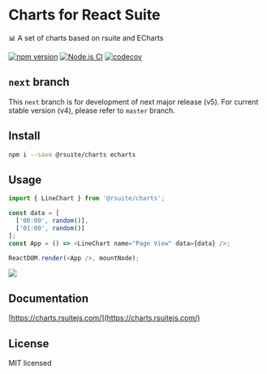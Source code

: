 # Charts for React Suite

:bar_chart: A set of charts based on rsuite and ECharts

[![npm version](https://badge.fury.io/js/%40rsuite%2Fcharts.svg)](https://badge.fury.io/js/%40rsuite%2Fcharts)
[![Node.js CI](https://github.com/rsuite/charts/actions/workflows/node.js.yml/badge.svg)](https://github.com/rsuite/charts/actions/workflows/node.js.yml)
[![codecov](https://codecov.io/gh/rsuite/charts/branch/master/graph/badge.svg?token=boxBzGyjGx)](https://codecov.io/gh/rsuite/charts)

## `next` branch

This `next` branch is for development of next major release (v5).
For current stable version (v4), please refer to `master` branch.

## Install

```bash
npm i --save @rsuite/charts echarts
```

## Usage

```js
import { LineChart } from '@rsuite/charts';

const data = [
  ['00:00', random()],
  ['01:00', random()]
];
const App = () => <LineChart name="Page View" data={data} />;

ReactDOM.render(<App />, mountNode);
```

![](https://user-images.githubusercontent.com/1203827/53936390-93543000-40e4-11e9-9892-98cadb183fc6.png)

## Documentation

[https://charts.rsuitejs.com/](https://charts.rsuitejs.com/)

## License

MIT licensed

